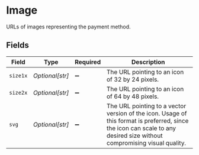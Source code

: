 # Image

URLs of images representing the payment method.


## Fields

| Field                                                                                                                                                                  | Type                                                                                                                                                                   | Required                                                                                                                                                               | Description                                                                                                                                                            |
| ---------------------------------------------------------------------------------------------------------------------------------------------------------------------- | ---------------------------------------------------------------------------------------------------------------------------------------------------------------------- | ---------------------------------------------------------------------------------------------------------------------------------------------------------------------- | ---------------------------------------------------------------------------------------------------------------------------------------------------------------------- |
| `size1x`                                                                                                                                                               | *Optional[str]*                                                                                                                                                        | :heavy_minus_sign:                                                                                                                                                     | The URL pointing to an icon of 32 by 24 pixels.                                                                                                                        |
| `size2x`                                                                                                                                                               | *Optional[str]*                                                                                                                                                        | :heavy_minus_sign:                                                                                                                                                     | The URL pointing to an icon of 64 by 48 pixels.                                                                                                                        |
| `svg`                                                                                                                                                                  | *Optional[str]*                                                                                                                                                        | :heavy_minus_sign:                                                                                                                                                     | The URL pointing to a vector version of the icon. Usage of this format is preferred, since the icon can scale to any desired size without compromising visual quality. |